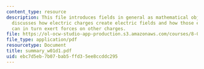 ```yaml
---
content_type: resource
description: This file introduces fields in general as mathematical objects, and then
  discusses how electric charges create electric fields and how those electric fields
  can in turn exert forces on other charges.
file: https://ol-ocw-studio-app-production.s3.amazonaws.com/courses/8-02t-electricity-and-magnetism-spring-2005/ebc7d5eb7b07bab5ffd35ee8ccddc295_summary_w01d1.pdf
file_type: application/pdf
resourcetype: Document
title: summary_w01d1.pdf
uid: ebc7d5eb-7b07-bab5-ffd3-5ee8ccddc295
---
```

